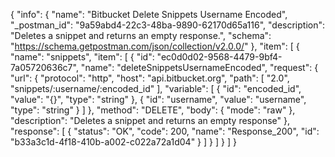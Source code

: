 {
  "info": {
    "name": "Bitbucket Delete Snippets Username Encoded",
    "_postman_id": "9a59abd4-22c3-48ba-9890-62170d65a116",
    "description": "Deletes a snippet and returns an empty response.",
    "schema": "https://schema.getpostman.com/json/collection/v2.0.0/"
  },
  "item": [
    {
      "name": "snippets",
      "item": [
        {
          "id": "ec0d0d02-9568-4479-9bf4-7a05720636c7",
          "name": "deleteSnippetsUsernameEncoded",
          "request": {
            "url": {
              "protocol": "http",
              "host": "api.bitbucket.org",
              "path": [
                "2.0",
                "snippets/:username/:encoded_id"
              ],
              "variable": [
                {
                  "id": "encoded_id",
                  "value": "{}",
                  "type": "string"
                },
                {
                  "id": "username",
                  "value": "username",
                  "type": "string"
                }
              ]
            },
            "method": "DELETE",
            "body": {
              "mode": "raw"
            },
            "description": "Deletes a snippet and returns an empty response"
          },
          "response": [
            {
              "status": "OK",
              "code": 200,
              "name": "Response_200",
              "id": "b33a3c1d-4f18-410b-a002-c022a72a1d04"
            }
          ]
        }
      ]
    }
  ]
}